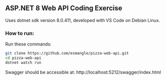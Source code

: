 ## ASP.NET 8 Web API Coding Exercise

Uses dotnet sdk version 8.0.411, developed with VS Code on Debian Linux.

### How to run:
Run these commands:
```bash
git clone https://github.com/esmangle/pizza-web-api.git
cd pizza-web-api
dotnet watch run
```
Swagger should be accessible at: http://localhost:5212/swagger/index.html
